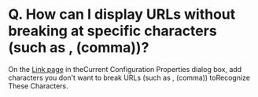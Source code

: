 # Q. How can I display URLs without breaking at specific characters (such as , (comma))?

On the [Link page](../../dlg/properties/link/index) in
theCurrent Configuration Properties dialog box, add characters you don't want to break
URLs (such as , (comma)) toRecognize These Characters.
